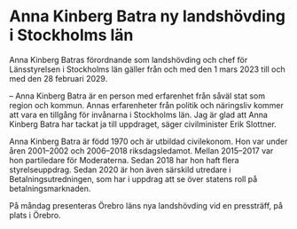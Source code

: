 # Anna Kinberg Batra ny landshövding i Stockholms län

Anna Kinberg Batras förordnande som landshövding och chef för Länsstyrelsen i Stockholms län gäller från och med den 1 mars 2023 till och med den 28 februari 2029\.

– Anna Kinberg Batra är en person med erfarenhet från såväl stat som region och kommun. Annas erfarenheter från politik och näringsliv kommer att vara en tillgång för invånarna i Stockholms län. Jag är glad att Anna Kinberg Batra har tackat ja till uppdraget, säger civilminister Erik Slottner.

Anna Kinberg Batra är född 1970 och är utbildad civilekonom. Hon var under åren 2001–2002 och 2006–2018 riksdagsledamot. Mellan 2015–2017 var hon partiledare för Moderaterna. Sedan 2018 har hon haft flera styrelseuppdrag. Sedan 2020 är hon även särskild utredare i Betalningsutredningen, som har i uppdrag att se över statens roll på betalningsmarknaden.

På måndag presenteras Örebro läns nya landshövding vid en pressträff, på plats i Örebro.
